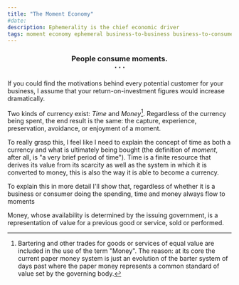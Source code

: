 ```yaml
---
title: "The Moment Economy"
#date:
description: Ephemerality is the chief economic driver
tags: moment economy ephemeral business-to-business business-to-consumer time money economics
---
```


### <center>People consume moments.</center><center><b>⋅ ⋅ ⋅</b></center>

If you could find the motivations behind every potential customer for your business, I assume that your return-on-investment figures would increase dramatically.

Two kinds of currency exist: *Time* and *Money*[^1]. Regardless of the currency being spent, the end result is the same: the capture, experience, preservation, avoidance, or enjoyment of a moment.

To really grasp this, I feel like I need to explain the concept of time as both a currency and what is ultimately being bought (the definition of *moment*, after all, is "a very brief period of time"). Time is a finite resource that derives its value from its scarcity as well as the system in which it is converted to money, this is also the way it is able to become a currency.

To explain this in more detail I'll show that, regardless of whether it is a business or consumer doing the spending, time and money always flow to moments


Money, whose availability is determined by the issuing government, is a representation of value for a previous good or service, sold or performed.

[^1]: Bartering and other trades for goods or services of equal value are included in the use of the term "Money". The reason: at its core the current paper money system is just an evolution of the barter system of days past where the paper money represents a common standard of value set by the governing body.
